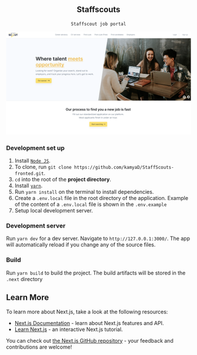<div align="center">

## Staffscouts

</div>

<div align="center">

    Staffscout job portal

[![Staffscout](../public/img/readme.png)](https://github.com/kamyaD/StaffScouts-fronted)

</div>

### Development set up

1. Install [`Node JS`](https://nodejs.org/en/).
2. To clone, run `git clone https://github.com/kamyaD/StaffScouts-fronted.git`.
3. `cd` into the root of the **project directory**.
4. Install [`yarn`](https://yarnpkg.com/en/docs/install#mac-stable).
5. Run `yarn install` on the terminal to install dependencies.
6. Create a `.env.local` file in the root directory of the application. Example of the content of a `.env.local` file is shown in the `.env.example`
7. Setup local development server.

### Development server

Run `yarn dev` for a dev server. Navigate to `http://127.0.0.1:3000/`. The app will automatically reload if you change any of the source files.

### Build

Run `yarn build` to build the project. The build artifacts will be stored in the `.next` directory

## Learn More

To learn more about Next.js, take a look at the following resources:

- [Next.js Documentation](https://nextjs.org/docs) - learn about Next.js features and API.
- [Learn Next.js](https://nextjs.org/learn) - an interactive Next.js tutorial.

You can check out [the Next.js GitHub repository](https://github.com/vercel/next.js/) - your feedback and contributions are welcome!
